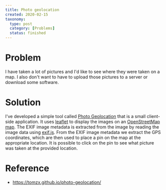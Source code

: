 ```yaml
---
title: Photo geolocation
created: 2020-02-15
taxonomy:
  type: post
  category: [Problems]
  status: finished
---
```


# Problem
I have taken a lot of pictures and I'd like to see where they were taken on a map. I also don't want to have to upload those pictures to a server or download some software.

# Solution
I've developed a simple tool called [Photo Geolocation](https://tomzx.github.io/photo-geolocation/) that is a small client-side application. It uses [leaflet](https://leafletjs.com/) to display the images on an [OpenStreetMap map](https://www.openstreetmap.org/). The EXIF image metadata is extracted from the image by reading the image data using [exif.js](https://github.com/exif-js/exif-js). From the EXIF image metadata we extract the GPS coordinates, which are then used to place a pin on the map at the appropriate location. It is possible to click on the pin to see what picture was taken at the provided location.

# Reference
* https://tomzx.github.io/photo-geolocation/
